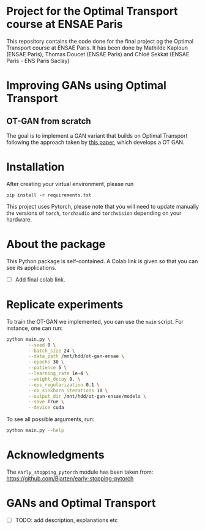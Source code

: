 # Project for the Optimal Transport course at ENSAE Paris

This repository contains the code done for the final project og the Optimal Transport course at ENSAE Paris. It has been
done by Mathilde Kaploun (ENSAE Paris), Thomas Doucet (ENSAE Paris) and Chloé Sekkat (ENSAE Paris - ENS Paris Saclay)

# Improving GANs using Optimal Transport
## OT-GAN from scratch

The goal is to implement a GAN variant that builds on Optimal Transport following the approach taken by [this paper](https://arxiv.org/abs/1803.05573),
which develops a OT GAN. 

# Installation 

After creating your virtual environment, please run 

```
pip install -r requirements.txt
```

This project uses Pytorch, please note that you will need to update manually the versions of ``torch``, ``torchaudio`` 
and ``torchvision`` depending on your hardware.

# About the package

This Python package is self-contained. A Colab link is given so that you can see its applications.

- [ ] Add final colab link. 

# Replicate experiments

To train the OT-GAN we implemented, you can use the `main` script. For instance, one can run:

````bash
python main.py \
        --seed 0 \
        --batch_size 24 \
        --data_path /mnt/hdd/ot-gan-ensae \
        --epochs 30 \
        --patience 5 \
        --learning_rate 1e-4 \
        --weight_decay 0. \
        --eps_regularization 0.1 \
        --nb_sinkhorn_iterations 10 \
        --output_dir /mnt/hdd/ot-gan-ensae/models \
        --save True \
        --device cuda
````

To see all possible arguments, run:

```bash
python main.py --help
```

# Acknowledgments

The ``early_stopping_pytorch`` module has been taken from: https://github.com/Bjarten/early-stopping-pytorch 

# GANs and Optimal Transport

- [ ] TODO: add description, explanations etc
